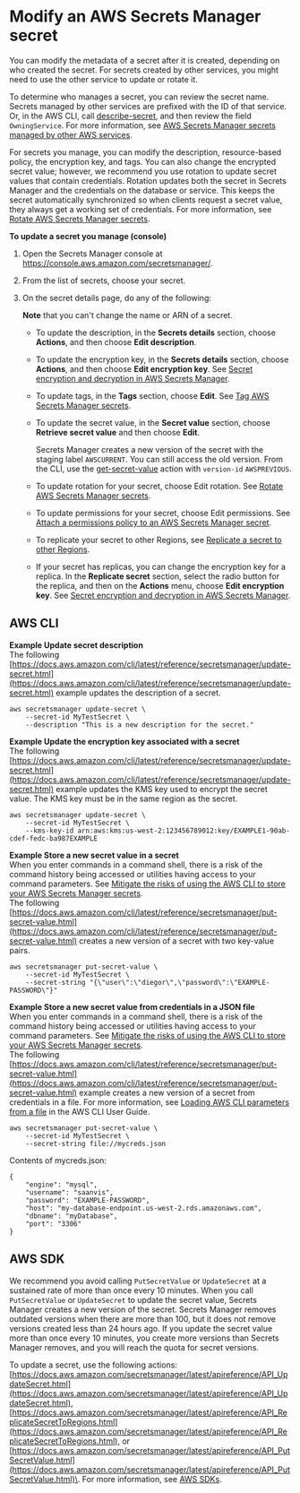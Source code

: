 # Modify an AWS Secrets Manager secret<a name="manage_update-secret"></a>

You can modify the metadata of a secret after it is created, depending on who created the secret\. For secrets created by other services, you might need to use the other service to update or rotate it\. 

To determine who manages a secret, you can review the secret name\. Secrets managed by other services are prefixed with the ID of that service\. Or, in the AWS CLI, call [describe\-secret](https://docs.aws.amazon.com/cli/latest/reference/secretsmanager/describe-secret.html), and then review the field `OwningService`\. For more information, see [AWS Secrets Manager secrets managed by other AWS services](service-linked-secrets.md)\.

For secrets you manage, you can modify the description, resource\-based policy, the encryption key, and tags\. You can also change the encrypted secret value; however, we recommend you use rotation to update secret values that contain credentials\. Rotation updates both the secret in Secrets Manager and the credentials on the database or service\. This keeps the secret automatically synchronized so when clients request a secret value, they always get a working set of credentials\. For more information, see [Rotate AWS Secrets Manager secrets](rotating-secrets.md)\.

**To update a secret you manage \(console\)**

1. Open the Secrets Manager console at [https://console\.aws\.amazon\.com/secretsmanager/](https://console.aws.amazon.com/secretsmanager/)\.

1. From the list of secrets, choose your secret\.

1. On the secret details page, do any of the following:

   **Note** that you can't change the name or ARN of a secret\. 
   + To update the description, in the **Secrets details** section, choose **Actions**, and then choose **Edit description**\.
   + To update the encryption key, in the **Secrets details** section, choose **Actions**, and then choose **Edit encryption key**\. See [Secret encryption and decryption in AWS Secrets Manager](security-encryption.md)\.
   + To update tags, in the **Tags** section, choose **Edit**\. See [Tag AWS Secrets Manager secrets](managing-secrets_tagging.md)\.
   + To update the secret value, in the **Secret value** section, choose **Retrieve secret value** and then choose **Edit**\. 

     Secrets Manager creates a new version of the secret with the staging label `AWSCURRENT`\. You can still access the old version\. From the CLI, use the [get\-secret\-value](https://docs.aws.amazon.com/secretsmanager/latest/apireference/API_GetSecretValue.html) action with `version-id` `AWSPREVIOUS`\. 
   + To update rotation for your secret, choose Edit rotation\. See [Rotate AWS Secrets Manager secrets](rotating-secrets.md)\.
   + To update permissions for your secret, choose Edit permissions\. See [Attach a permissions policy to an AWS Secrets Manager secret](auth-and-access_resource-policies.md)\.
   + To replicate your secret to other Regions, see [Replicate a secret to other Regions](create-manage-multi-region-secrets.md)\.
   + If your secret has replicas, you can change the encryption key for a replica\. In the **Replicate secret** section, select the radio button for the replica, and then on the **Actions** menu, choose **Edit encryption key**\. See [Secret encryption and decryption in AWS Secrets Manager](security-encryption.md)\.

## AWS CLI<a name="manage_update-secret_CLI"></a>

**Example Update secret description**  
The following [https://docs.aws.amazon.com/cli/latest/reference/secretsmanager/update-secret.html](https://docs.aws.amazon.com/cli/latest/reference/secretsmanager/update-secret.html) example updates the description of a secret\.  

```
aws secretsmanager update-secret \
    --secret-id MyTestSecret \
    --description "This is a new description for the secret."
```

**Example Update the encryption key associated with a secret**  
The following [https://docs.aws.amazon.com/cli/latest/reference/secretsmanager/update-secret.html](https://docs.aws.amazon.com/cli/latest/reference/secretsmanager/update-secret.html) example updates the KMS key used to encrypt the secret value\. The KMS key must be in the same region as the secret\.  

```
aws secretsmanager update-secret \
    --secret-id MyTestSecret \
    --kms-key-id arn:aws:kms:us-west-2:123456789012:key/EXAMPLE1-90ab-cdef-fedc-ba987EXAMPLE
```

**Example Store a new secret value in a secret**  
When you enter commands in a command shell, there is a risk of the command history being accessed or utilities having access to your command parameters\. See [Mitigate the risks of using the AWS CLI to store your AWS Secrets Manager secrets](security_cli-exposure-risks.md)\.  
The following [https://docs.aws.amazon.com/cli/latest/reference/secretsmanager/put-secret-value.html](https://docs.aws.amazon.com/cli/latest/reference/secretsmanager/put-secret-value.html) creates a new version of a secret with two key\-value pairs\.  

```
aws secretsmanager put-secret-value \
    --secret-id MyTestSecret \
    --secret-string "{\"user\":\"diegor\",\"password\":\"EXAMPLE-PASSWORD\"}"
```

**Example Store a new secret value from credentials in a JSON file**  
When you enter commands in a command shell, there is a risk of the command history being accessed or utilities having access to your command parameters\. See [Mitigate the risks of using the AWS CLI to store your AWS Secrets Manager secrets](security_cli-exposure-risks.md)\.  
The following [https://docs.aws.amazon.com/cli/latest/reference/secretsmanager/put-secret-value.html](https://docs.aws.amazon.com/cli/latest/reference/secretsmanager/put-secret-value.html) example creates a new version of a secret from credentials in a file\. For more information, see [Loading AWS CLI parameters from a file](https://docs.aws.amazon.com/cli/latest/userguide/cli-usage-parameters-file.html) in the AWS CLI User Guide\.  

```
aws secretsmanager put-secret-value \
    --secret-id MyTestSecret \
    --secret-string file://mycreds.json
```
Contents of mycreds\.json:  

```
{
    "engine": "mysql",
    "username": "saanvis",
    "password": "EXAMPLE-PASSWORD",
    "host": "my-database-endpoint.us-west-2.rds.amazonaws.com",
    "dbname": "myDatabase",
    "port": "3306"
}
```

## AWS SDK<a name="manage_update-secret_SDK"></a>

We recommend you avoid calling `PutSecretValue` or `UpdateSecret` at a sustained rate of more than once every 10 minutes\. When you call `PutSecretValue` or `UpdateSecret` to update the secret value, Secrets Manager creates a new version of the secret\. Secrets Manager removes outdated versions when there are more than 100, but it does not remove versions created less than 24 hours ago\. If you update the secret value more than once every 10 minutes, you create more versions than Secrets Manager removes, and you will reach the quota for secret versions\.

To update a secret, use the following actions: [https://docs.aws.amazon.com/secretsmanager/latest/apireference/API_UpdateSecret.html](https://docs.aws.amazon.com/secretsmanager/latest/apireference/API_UpdateSecret.html), [https://docs.aws.amazon.com/secretsmanager/latest/apireference/API_ReplicateSecretToRegions.html](https://docs.aws.amazon.com/secretsmanager/latest/apireference/API_ReplicateSecretToRegions.html), or [https://docs.aws.amazon.com/secretsmanager/latest/apireference/API_PutSecretValue.html](https://docs.aws.amazon.com/secretsmanager/latest/apireference/API_PutSecretValue.html)\. For more information, see [AWS SDKs](asm_access.md#asm-sdks)\.